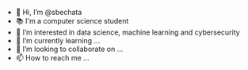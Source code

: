 - 👋 Hi, I’m @sbechata
- 📚 I'm a computer science student
- 👀 I’m interested in data science, machine learning and cybersecurity
- 🌱 I’m currently learning ...
- 💞️ I’m looking to collaborate on ...
- 📫 How to reach me ...

<!---
sbechata/sbechata is a ✨ special ✨ repository because its `README.md` (this file) appears on your GitHub profile.
You can click the Preview link to take a look at your changes.
--->

